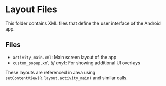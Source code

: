 # Layout Files

This folder contains XML files that define the user interface of the Android app.

## Files
- `activity_main.xml`: Main screen layout of the app
- `custom_popup.xml` *(if any)*: For showing additional UI overlays

These layouts are referenced in Java using `setContentView(R.layout.activity_main)` and similar calls.

